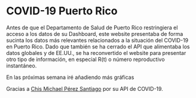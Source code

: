 # COVID-19 Puerto Rico

Antes de que el Departamento de Salud de Puerto Rico restringiera el acceso a los datos de su Dashboard, este website presentaba de forma sucinta los datos más relevantes relacionados a la situación del COVID-19 en Puerto Rico. Dado que también se ha cerrado el API que alimentaba los datos globales y de EE.UU., se ha reconvertido el website para presentar otro tipo de información, en especial R(t) o número reproductivo instantáneo.

En las próximas semana iré añadiendo más gráficas

Gracias a [Chis Michael Pérez Santiago](https://github.com/ChrisMichaelPerezSantiago) por su API de COVID-19.
